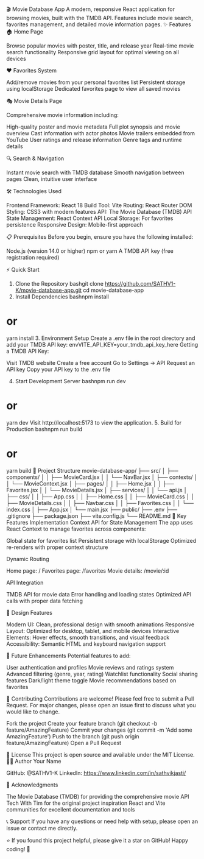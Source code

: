 🎬 Movie Database App
A modern, responsive React application for browsing movies, built with the TMDB API. Features include movie search, favorites management, and detailed movie information pages.
✨ Features
🏠 Home Page

Browse popular movies with poster, title, and release year
Real-time movie search functionality
Responsive grid layout for optimal viewing on all devices

❤️ Favorites System

Add/remove movies from your personal favorites list
Persistent storage using localStorage
Dedicated favorites page to view all saved movies

🎭 Movie Details Page

Comprehensive movie information including:

High-quality poster and movie metadata
Full plot synopsis and movie overview
Cast information with actor photos
Movie trailers embedded from YouTube
User ratings and release information
Genre tags and runtime details



🔍 Search & Navigation

Instant movie search with TMDB database
Smooth navigation between pages
Clean, intuitive user interface

🛠️ Technologies Used

Frontend Framework: React 18
Build Tool: Vite
Routing: React Router DOM
Styling: CSS3 with modern features
API: The Movie Database (TMDB) API
State Management: React Context API
Local Storage: For favorites persistence
Responsive Design: Mobile-first approach

📋 Prerequisites
Before you begin, ensure you have the following installed:

Node.js (version 14.0 or higher)
npm or yarn
A TMDB API key (free registration required)

⚡ Quick Start
1. Clone the Repository
bashgit clone https://github.com/SATHV1-K/movie-database-app.git
cd movie-database-app
2. Install Dependencies
bashnpm install
# or
yarn install
3. Environment Setup
Create a .env file in the root directory and add your TMDB API key:
envVITE_API_KEY=your_tmdb_api_key_here
Getting a TMDB API Key:

Visit TMDB website
Create a free account
Go to Settings → API
Request an API key
Copy your API key to the .env file

4. Start Development Server
bashnpm run dev
# or
yarn dev
Visit http://localhost:5173 to view the application.
5. Build for Production
bashnpm run build
# or
yarn build
📁 Project Structure
movie-database-app/
├── src/
│   ├── components/
│   │   ├── MovieCard.jsx
│   │   └── NavBar.jsx
│   ├── contexts/
│   │   └── MovieContext.jsx
│   ├── pages/
│   │   ├── Home.jsx
│   │   ├── Favorites.jsx
│   │   └── MovieDetails.jsx
│   ├── services/
│   │   └── api.js
│   ├── css/
│   │   ├── App.css
│   │   ├── Home.css
│   │   ├── MovieCard.css
│   │   ├── MovieDetails.css
│   │   ├── Navbar.css
│   │   ├── Favorites.css
│   │   └── index.css
│   ├── App.jsx
│   └── main.jsx
├── public/
├── .env
├── .gitignore
├── package.json
├── vite.config.js
└── README.md
🎯 Key Features Implementation
Context API for State Management
The app uses React Context to manage favorites across components:

Global state for favorites list
Persistent storage with localStorage
Optimized re-renders with proper context structure

Dynamic Routing

Home page: /
Favorites page: /favorites
Movie details: /movie/:id

API Integration

TMDB API for movie data
Error handling and loading states
Optimized API calls with proper data fetching

🎨 Design Features

Modern UI: Clean, professional design with smooth animations
Responsive Layout: Optimized for desktop, tablet, and mobile devices
Interactive Elements: Hover effects, smooth transitions, and visual feedback
Accessibility: Semantic HTML and keyboard navigation support

🔄 Future Enhancements
Potential features to add:

 User authentication and profiles
 Movie reviews and ratings system
 Advanced filtering (genre, year, rating)
 Watchlist functionality
 Social sharing features
 Dark/light theme toggle
 Movie recommendations based on favorites

🤝 Contributing
Contributions are welcome! Please feel free to submit a Pull Request. For major changes, please open an issue first to discuss what you would like to change.

Fork the project
Create your feature branch (git checkout -b feature/AmazingFeature)
Commit your changes (git commit -m 'Add some AmazingFeature')
Push to the branch (git push origin feature/AmazingFeature)
Open a Pull Request

📜 License
This project is open source and available under the MIT License.
👨‍💻 Author
Your Name

GitHub: @SATHV1-K
LinkedIn: https://www.linkedin.com/in/sathvikjasti/

🙏 Acknowledgments

The Movie Database (TMDB) for providing the comprehensive movie API
Tech With Tim for the original project inspiration
React and Vite communities for excellent documentation and tools

📞 Support
If you have any questions or need help with setup, please open an issue or contact me directly.

⭐ If you found this project helpful, please give it a star on GitHub!
Happy coding! 🚀